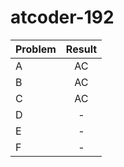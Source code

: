 # atcoder-192

| Problem | Result |
| :--- | :---: |
| A | AC |
| B | AC |
| C | AC |
| D | - |
| E | - |
| F | - |
